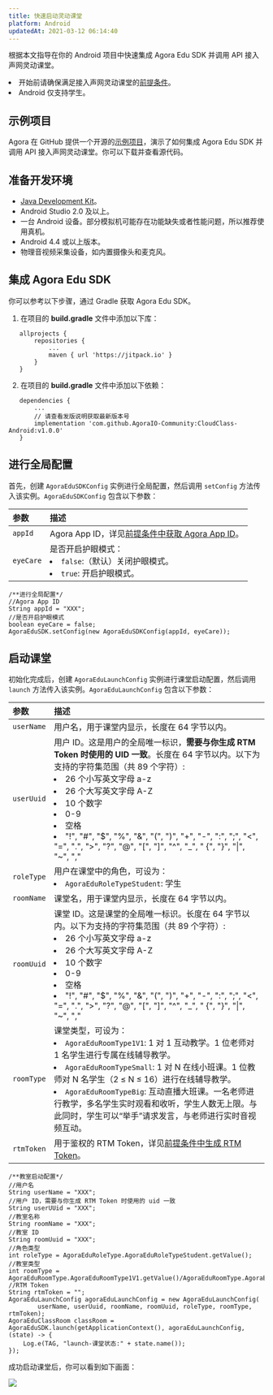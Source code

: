 ```yaml
---
title: 快速启动灵动课堂
platform: Android
updatedAt: 2021-03-12 06:14:40
---
```

根据本文指导在你的 Android 项目中快速集成 Agora Edu SDK 并调用 API 接入声网灵动课堂。

<div class="alert note"><li>开始前请确保满足接入声网灵动课堂的<a href="./agora_class_prep">前提条件</a>。<li>Android 仅支持学生。</div>

## 示例项目
Agora 在 GitHub 提供一个开源的[示例项目](https://github.com/AgoraIO-Community/CloudClass-Android)，演示了如何集成 Agora Edu SDK 并调用 API 接入声网灵动课堂。你可以下载并查看源代码。

## 准备开发环境

- [Java Development Kit](https://www.oracle.com/java/technologies/javase-downloads.html)。
- Android Studio 2.0 及以上。
- 一台 Android 设备。部分模拟机可能存在功能缺失或者性能问题，所以推荐使用真机。
- Android 4.4 或以上版本。
- 物理音视频采集设备，如内置摄像头和麦克风。

## 集成 Agora Edu SDK

你可以参考以下步骤，通过 Gradle 获取 Agora Edu SDK。

1. 在项目的 **build.gradle** 文件中添加以下库：
 ```
	allprojects {
		repositories {
			...
			maven { url 'https://jitpack.io' }
		}
	}
```

2. 在项目的 **build.gradle** 文件中添加以下依赖：

 ```
 	dependencies {
        ...
		// 请查看发版说明获取最新版本号
		implementation 'com.github.AgoraIO-Community:CloudClass-Android:v1.0.0'
	}
```
   

## 进行全局配置

首先，创建 `AgoraEduSDKConfig` 实例进行全局配置，然后调用 `setConfig` 方法传入该实例。`AgoraEduSDKConfig` 包含以下参数：

| 参数      | 描述                                                         |
| :-------- | :----------------------------------------------------------- |
| `appId`   | Agora App ID，详见[前提条件中获取 Agora App ID](./agora_class_prep#step1)。 |
| `eyeCare` | 是否开启护眼模式：<li>`false`:（默认）关闭护眼模式。<li>`true`: 开启护眼模式。 |

```
/**进行全局配置*/
//Agora App ID
String appId = "XXX";
//是否开启护眼模式
boolean eyeCare = false;
AgoraEduSDK.setConfig(new AgoraEduSDKConfig(appId, eyeCare));
```

## 启动课堂

初始化完成后，创建 `AgoraEduLaunchConfig` 实例进行课堂启动配置，然后调用 `launch` 方法传入该实例。`AgoraEduLaunchConfig` 包含以下参数：

| 参数       | 描述                                                         |
| :--------- | :----------------------------------------------------------- |
| `userName` | 用户名，用于课堂内显示，长度在 64 字节以内。                 |
| `userUuid` | 用户 ID。这是用户的全局唯一标识，**需要与你生成 RTM Token 时使用的 UID 一致**。长度在 64 字节以内。以下为支持的字符集范围（共 89 个字符）:<li>26 个小写英文字母 a-z<li>26 个大写英文字母 A-Z<li>10 个数字 <li>0-9<li>空格<li>"!", "#", "$", "%", "&", "(", ")", "+", "-", ":", ";", "<", "=", ".", ">", "?", "@", "[", "]", "^", "_", " {", "}", "\|", "~", "," |
| `roleType` | 用户在课堂中的角色，可设为：<li>`AgoraEduRoleTypeStudent`: 学生 |
| `roomName` | 课堂名，用于课堂内显示，长度在 64 字节以内。                 |
| `roomUuid` | 课堂 ID。这是课堂的全局唯一标识。长度在 64 字节以内。以下为支持的字符集范围（共 89 个字符）:<li>26 个小写英文字母 a-z<li>26 个大写英文字母 A-Z<li>10 个数字 <li>0-9<li>空格<li>"!", "#", "$", "%", "&", "(", ")", "+", "-", ":", ";", "<", "=", ".", ">", "?", "@", "[", "]", "^", "_", " {", "}", "\|", "~", "," |
| `roomType` | 课堂类型，可设为：<li>`AgoraEduRoomType1V1`: 1 对 1 互动教学。1 位老师对 1 名学生进行专属在线辅导教学。<li>`AgoraEduRoomTypeSmall`: 1 对 N 在线小班课。1 位教师对 N 名学生（2 ≤ N ≤ 16）进行在线辅导教学。<li>`AgoraEduRoomTypeBig`: 互动直播大班课。一名老师进行教学，多名学生实时观看和收听，学生人数无上限。与此同时，学生可以“举手”请求发言，与老师进行实时音视频互动。 |
| `rtmToken` | 用于鉴权的 RTM Token，详见[前提条件中生成 RTM Token](./agora_class_prep#step5)。 |

```
/**教室启动配置*/
//用户名
String userName = "XXX";
//用户 ID，需要与你生成 RTM Token 时使用的 uid 一致
String userUUid = "XXX";
//教室名称
String roomName = "XXX";
//教室 ID
String roomUuid = "XXX";
//角色类型
int roleType = AgoraEduRoleType.AgoraEduRoleTypeStudent.getValue();
//教室类型
int roomType = AgoraEduRoomType.AgoraEduRoomType1V1.getValue()/AgoraEduRoomType.AgoraEduRoomTypeSmall.getValue()/AgoraEduRoomType.AgoraEduRoomTypeBig.getValue();
//RTM Token
String rtmToken = "";
AgoraEduLaunchConfig agoraEduLaunchConfig = new AgoraEduLaunchConfig(
        userName, userUuid, roomName, roomUuid, roleType, roomType, rtmToken);
AgoraEduClassRoom classRoom = AgoraEduSDK.launch(getApplicationContext(), agoraEduLaunchConfig, (state) -> {
    Log.e(TAG, "launch-课堂状态:" + state.name());
});
```

成功启动课堂后，你可以看到如下画面：
	
![](https://web-cdn.agora.io/docs-files/1611124997720)